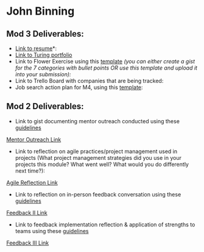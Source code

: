 # John Binning

## Mod 3 Deliverables:

* [Link to resume](https://drive.google.com/file/d/0B2E9blc9hhllSmQ0aXhZNnRlcHc/view?usp=sharing)*: 
* [Link to Turing portfolio](https://www.turing.io/alumni/john-binning)
* Link to Flower Exercise using this [template](https://github.com/turingschool/career-development-curriculum/blob/master/files/Career%20Unit%20-%20The%20Flower%20Diagram.pdf) *(you can either create a gist for the 7 categories with bullet points OR use this template and upload it into your submission):*
* Link to Trello Board with companies that are being tracked: 
* Job search action plan for M4, using this [template](https://github.com/turingschool/career-development-curriculum/blob/master/module_three/mod_4_action_plan_template.md):

## Mod 2 Deliverables:
* Link to gist documenting mentor outreach conducted using these [guidelines](https://github.com/turingschool/career-development-curriculum/blob/master/module_two/cold_outreach_i_guidelines.md)

[Mentor Outreach Link](https://gist.github.com/JohnBinning/1aff2770baf20bdbe2c0ce6e6bfa371e)


* Link to reflection on agile practices/project management used in projects (What project management strategies did you use in your projects this module? What went well? What would you do differently next time?):

[Agile Reflection Link](https://gist.github.com/JohnBinning/9d9afe750699d52363040c1cb22dd051)

* Link to reflection on in-person feedback conversation using these [guidelines](https://github.com/turingschool/career-development-curriculum/blob/master/module_two/feedback_conversation_reflection_guidelines.md)

[Feedback II Link](https://gist.github.com/JohnBinning/ffbba696361c49fad530d442877f4412)

* Link to feedback implementation reflection & application of strengths to teams using these [guidelines](https://github.com/turingschool/career-development-curriculum/blob/master/module_two/feedback_implementation_strengths_reflection.md)

[Feedback III Link](https://gist.github.com/JohnBinning/d2e70dc0092c7c5cf81c2dfe2dbaf5f7)

